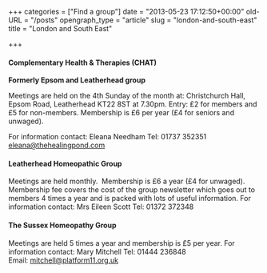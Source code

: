 +++
categories = ["Find a group"]
date = "2013-05-23 17:12:50+00:00"
old-URL = "/posts"
opengraph_type = "article"
slug = "london-and-south-east"
title = "London and South East"

+++

#### Complementary Health & Therapies (CHAT)

**Formerly Epsom and Leatherhead group**

Meetings are held on the 4th Sunday of the month at:
Christchurch Hall, Epsom Road, Leatherhead KT22 8ST at 7.30pm.
Entry: £2 for members and £5 for non-members.
Membership is £6 per year (£4 for seniors and unwaged).

For information contact:
Eleana Needham
Tel: 01737 352351
[eleana@thehealingpond.com](mailto:eleana@thehealingpond.com)

#### Leatherhead Homeopathic Group

Meetings are held monthly.  Membership is £6 a year (£4 for unwaged).  Membership fee covers the cost of the group newsletter which goes out to members 4 times a year and is packed with lots of useful information.
For information contact:
Mrs Eileen Scott
Tel: 01372 372348

#### The Sussex Homeopathy Group

Meetings are held 5 times a year and membership is £5 per year.
For information contact:
Mary Mitchell
Tel: 01444 236848
Email: [mitchell@platform11.org.uk](mailto:mitchell@platform11.org.uk)

